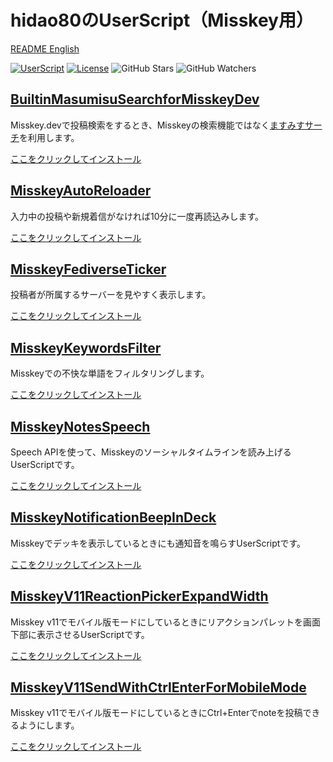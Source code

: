 # hidao80のUserScript（Misskey用）

[README English](./README.md)

[![UserScript](https://img.shields.io/badge/Framework-UserScript-blue.svg)](https://en.wikipedia.org/wiki/Userscript)
[![License](https://img.shields.io/github/license/hidao80/UserScript)](/LICENSE)
![GitHub Stars](https://img.shields.io/github/stars/hidao80/UserScript?style=social)
![GitHub Watchers](https://img.shields.io/github/watchers/hidao80/UserScript?style=social)

## [BuiltinMasumisuSearchforMisskeyDev](./BuiltinMasumisuSearchforMisskeyDev/README_ja.md)

Misskey.devで投稿検索をするとき、Misskeyの検索機能ではなく[ますみすサーチ](https://masmis-search.ja-jp.org/ui)を利用します。

[ここをクリックしてインストール](https://github.com/hidao80/UserScript/raw/main/src/Misskey/BuiltinMasumisuSearchforMisskeyDev/BuiltinMasumisuSearchforMisskeyDev.user.js)

## [MisskeyAutoReloader](./MisskeyAutoReloader/README_ja.md)

入力中の投稿や新規着信がなければ10分に一度再読込みします。

[ここをクリックしてインストール](https://github.com/hidao80/UserScript/raw/main/src/Misskey/MisskeyAutoReloader/MisskeyAutoReloader.user.js)

## [MisskeyFediverseTicker](./MisskeyFediverseTicker/README_ja.md)

投稿者が所属するサーバーを見やすく表示します。

[ここをクリックしてインストール](https://github.com/hidao80/UserScript/raw/main/src/Misskey/MisskeyFediverseTicker/MisskeyFediverseTicker.user.js)

## [MisskeyKeywordsFilter](./MisskeyKeywordsFilter/README_ja.md)

Misskeyでの不快な単語をフィルタリングします。

[ここをクリックしてインストール](https://github.com/hidao80/UserScript/raw/main/src/Misskey/MisskeyKeywordsFilter/MisskeyKeywordsFilter.user.js)

## [MisskeyNotesSpeech](./MisskeyNotesSpeech/README_ja.md)

Speech APIを使って、Misskeyのソーシャルタイムラインを読み上げるUserScriptです。

[ここをクリックしてインストール](https://github.com/hidao80/UserScript/raw/main/src/Misskey/MisskeyNotesSpeech/MisskeyNotesSpeech.user.js)

## [MisskeyNotificationBeepInDeck](./MisskeyNotificationBeepInDeck/README_ja.md)

Misskeyでデッキを表示しているときにも通知音を鳴らすUserScriptです。

[ここをクリックしてインストール](https://github.com/hidao80/UserScript/raw/main/src/Misskey/MisskeyNotificationBeepInDeck/MisskeyNotificationBeepInDeck.user.js)

## [MisskeyV11ReactionPickerExpandWidth](./MisskeyV11ReactionPickerExpandWidth/README_ja.md)

Misskey v11でモバイル版モードにしているときにリアクションパレットを画面下部に表示させるUserScriptです。

[ここをクリックしてインストール](https://github.com/hidao80/UserScript/raw/main/src/Misskey/MisskeyV11ReactionPickerExpandWidth/MisskeyV11ReactionPickerExpandWidth.user.js)

## [MisskeyV11SendWithCtrlEnterForMobileMode](./MisskeyV11SendWithCtrlEnterForMobileMode/README_ja.md)

Misskey v11でモバイル版モードにしているときにCtrl+Enterでnoteを投稿できるようにします。

[ここをクリックしてインストール](https://github.com/hidao80/UserScript/raw/main/src/Misskey/MisskeyV11SendWithCtrlEnterForMobileMode/MisskeyV11SendWithCtrlEnterForMobileMode.user.js)
